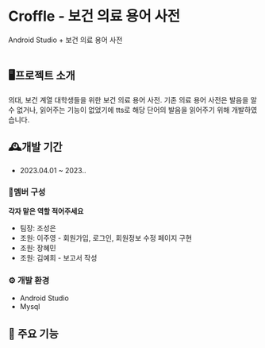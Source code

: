 # Croffle - 보건 의료 용어 사전
Android Studio + 보건 의료 용어 사전
<br>
<br>

## 🖥프로젝트 소개
의대, 보건 계열 대학생들을 위한 보건 의료 용어 사전.
기존 의료 용어 사전은 발음을 알 수 없거나, 읽어주는 기능이 없었기에 tts로 해당 단어의 발음을 읽어주기 위해 개발하였습니다.


## 🕰개발 기간
- 2023.04.01 ~ 2023..


### 👤멤버 구성 
**각자 맡은 역할 적어주세요**
- 팀장: 조성은
- 조원: 이주영 - 회원가입, 로그인, 회원정보 수정 페이지 구현
- 조원: 장혜민
- 조원: 김예희 - 보고서 작성


### ⚙ 개발 환경
- Android Studio
- Mysql


## 📌 주요 기능
